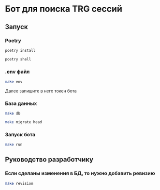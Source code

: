 # Бот для поиска TRG сессий

## Запуск

### Poetry

```bash
poetry install
```

```bash
poetry shell
```

### .env файл

```bash
make env
```

Далее запишите в него токен бота

### База данных

```bash
make db
```

```bash
make migrate head
```

### Запуск бота

```bash
make run
```

## Руководство разработчику

### Если сделаны изменения в БД, то нужно добавить ревизию

```bash
make revision
```
